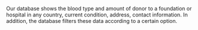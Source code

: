 Our database shows the blood type and amount of donor to a foundation or hospital in any country, current condition, address, contact information. In addition, the database filters these data according to a certain option.
